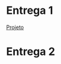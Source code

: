 

# Entrega 1 
[Projeto](https://github.com/2025-1-MCC1/Projeto9/blob/904a101268561a46beb7f3be52b9a77b48672602/Documentos/%C3%89tica%20e%20pensamento%20computacional/artigo-%C3%A9tica-definitivo.pdf)

# Entrega 2
